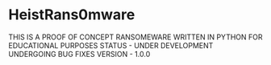# HeistRans0mware 
THIS IS A PROOF OF CONCEPT RANSOMEWARE WRITTEN IN PYTHON FOR EDUCATIONAL PURPOSES
STATUS - UNDER DEVELOPMENT
UNDERGOING BUG FIXES
VERSION - 1.0.0
